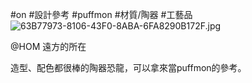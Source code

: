 #on #設計參考 #puffmon #材質/陶器 
#工藝品
![63B77973-8106-43F0-8ABA-6FA8290B172F.jpg](63B77973-8106-43F0-8ABA-6FA8290B172F.jpg)

@HOM 遠方的所在

造型、配色都很棒的陶器恐龍，可以拿來當puffmon的參考。